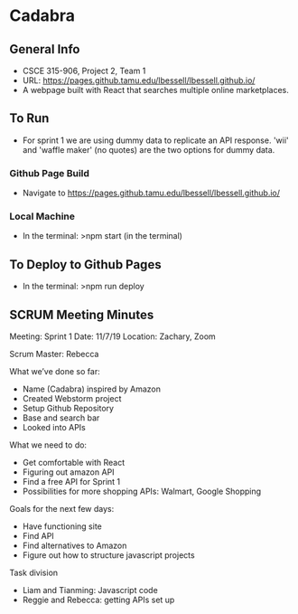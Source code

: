 # Cadabra

## General Info
- CSCE 315-906, Project 2, Team 1
- URL: https://pages.github.tamu.edu/lbessell/lbessell.github.io/
- A webpage built with React that searches multiple online marketplaces.

## To Run
- For sprint 1 we are using dummy data to replicate an API response. 'wii' and 'waffle maker' (no quotes) are the two options for dummy data.
### Github Page Build
- Navigate to https://pages.github.tamu.edu/lbessell/lbessell.github.io/
### Local Machine
- In the terminal: >npm start (in the terminal)

## To Deploy to Github Pages
- In the terminal: >npm run deploy

## SCRUM Meeting Minutes
Meeting: Sprint 1 
Date: 11/7/19
Location: Zachary, Zoom

Scrum Master: Rebecca

What we’ve done so far:
-	Name (Cadabra) inspired by Amazon
-	Created Webstorm project 
-	Setup Github Repository
-	Base and search bar
-	Looked into APIs

What we need to do:
-	Get comfortable with React
-	Figuring out amazon API 
-	Find a free API for Sprint 1
-	Possibilities for more shopping APIs: 
	    Walmart, Google Shopping

Goals for the next few days:
-	Have functioning site 
-	Find API
-	Find alternatives to Amazon
-	Figure out how to structure javascript projects

Task division
-	Liam and Tianming: Javascript code
-	Reggie and Rebecca: getting APIs set up


